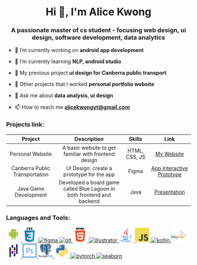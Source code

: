 <h1 align="center">Hi 👋, I'm Alice Kwong</h1>
<h3 align="center">A passionate master of cs student - focusing web design, ui design, software development, data analytics</h3>

- 🔭 I’m currently working on **android app development**

- 🌱 I’m currently learning **NLP, android studio**

- 👯 My previous project **ui design for Canberra public transport**

- 🤝 Other projects that I worked **personal portfolio website**

- 💬 Ask me about **data analysis, ui design**

- 📫 How to reach me **alicekwongyt@gmail.com**

<h3 align="left">Projects link:</h3>

|             Project            |                               Description                              |     Skills    |     Link      |
|:------------------------------:|:----------------------------------------------------------------------:|:-------------:|:-------------:|
|        Personal Website        |          A basic website to get familiar with frontend design          | HTML, CSS, JS |  [My Website](https://htmlpreview.github.io/?https://github.com/alicekyting/alicekyting.github.io/blob/main/Assignment%201/index.html)  |
| Canberra Public Transportation |                UI Design: create a prototype for the app               |     Figma     |   [App Interactive Prototype](https://www.figma.com/proto/JBLCtnOYuWMbPyxmCj8HOY/Transport-App-Interface?type=design&node-id=1-2&t=LsSpuR69r6GKOm88-1&scaling=scale-down&page-id=0%3A1&starting-point-node-id=1%3A2&show-proto-sidebar=1&mode=design)   |
|      Java Game Development     | Developed a board game called Blue Lagoon in both frontend and backend |      Java     |   [Presentation](https://anu365-my.sharepoint.com/:v:/g/personal/u7630748_anu_edu_au/Ecl38cIDTrRJrjlsQHnrNN4BCzg9zNZZhhm2I0j62JbAQA?e=1wYbHo)   |

<p align="left">
</p>

<h3 align="left">Languages and Tools:</h3>
<p align="left"> <a href="https://developer.android.com" target="_blank" rel="noreferrer"> <img src="https://raw.githubusercontent.com/devicons/devicon/master/icons/android/android-original-wordmark.svg" alt="android" width="40" height="40"/> </a> <a href="https://www.w3schools.com/css/" target="_blank" rel="noreferrer"> <img src="https://raw.githubusercontent.com/devicons/devicon/master/icons/css3/css3-original-wordmark.svg" alt="css3" width="40" height="40"/> </a> <a href="https://www.figma.com/" target="_blank" rel="noreferrer"> <img src="https://www.vectorlogo.zone/logos/figma/figma-icon.svg" alt="figma" width="40" height="40"/> </a> <a href="https://git-scm.com/" target="_blank" rel="noreferrer"> <img src="https://www.vectorlogo.zone/logos/git-scm/git-scm-icon.svg" alt="git" width="40" height="40"/> </a> <a href="https://www.w3.org/html/" target="_blank" rel="noreferrer"> <img src="https://raw.githubusercontent.com/devicons/devicon/master/icons/html5/html5-original-wordmark.svg" alt="html5" width="40" height="40"/> </a> <a href="https://www.adobe.com/in/products/illustrator.html" target="_blank" rel="noreferrer"> <img src="https://www.vectorlogo.zone/logos/adobe_illustrator/adobe_illustrator-icon.svg" alt="illustrator" width="40" height="40"/> </a> <a href="https://www.java.com" target="_blank" rel="noreferrer"> <img src="https://raw.githubusercontent.com/devicons/devicon/master/icons/java/java-original.svg" alt="java" width="40" height="40"/> </a> <a href="https://developer.mozilla.org/en-US/docs/Web/JavaScript" target="_blank" rel="noreferrer"> <img src="https://raw.githubusercontent.com/devicons/devicon/master/icons/javascript/javascript-original.svg" alt="javascript" width="40" height="40"/> </a> <a href="https://kotlinlang.org" target="_blank" rel="noreferrer"> <img src="https://www.vectorlogo.zone/logos/kotlinlang/kotlinlang-icon.svg" alt="kotlin" width="40" height="40"/> </a> <a href="https://www.mysql.com/" target="_blank" rel="noreferrer"> <img src="https://raw.githubusercontent.com/devicons/devicon/master/icons/mysql/mysql-original-wordmark.svg" alt="mysql" width="40" height="40"/> </a> <a href="https://pandas.pydata.org/" target="_blank" rel="noreferrer"> <img src="https://raw.githubusercontent.com/devicons/devicon/2ae2a900d2f041da66e950e4d48052658d850630/icons/pandas/pandas-original.svg" alt="pandas" width="40" height="40"/> </a> <a href="https://www.photoshop.com/en" target="_blank" rel="noreferrer"> <img src="https://raw.githubusercontent.com/devicons/devicon/master/icons/photoshop/photoshop-line.svg" alt="photoshop" width="40" height="40"/> </a> <a href="https://www.postgresql.org" target="_blank" rel="noreferrer"> <img src="https://raw.githubusercontent.com/devicons/devicon/master/icons/postgresql/postgresql-original-wordmark.svg" alt="postgresql" width="40" height="40"/> </a> <a href="https://www.python.org" target="_blank" rel="noreferrer"> <img src="https://raw.githubusercontent.com/devicons/devicon/master/icons/python/python-original.svg" alt="python" width="40" height="40"/> </a> <a href="https://pytorch.org/" target="_blank" rel="noreferrer"> <img src="https://www.vectorlogo.zone/logos/pytorch/pytorch-icon.svg" alt="pytorch" width="40" height="40"/> </a> <a href="https://seaborn.pydata.org/" target="_blank" rel="noreferrer"> <img src="https://seaborn.pydata.org/_images/logo-mark-lightbg.svg" alt="seaborn" width="40" height="40"/> </a> </p>

